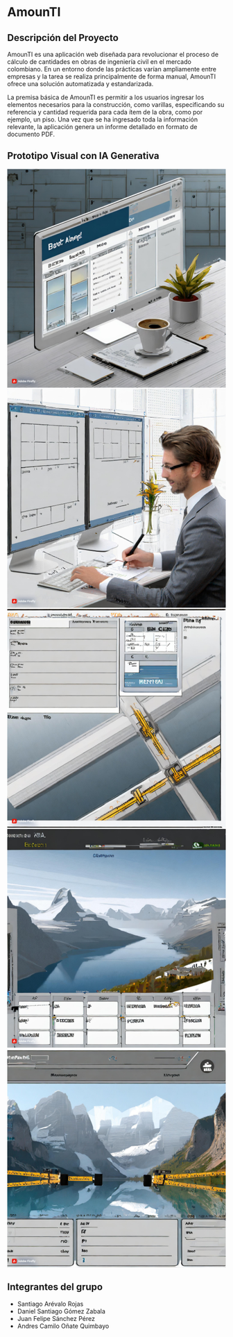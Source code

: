 # AmounTI

## Descripción del Proyecto

AmounTI es una  aplicación web diseñada para revolucionar el proceso de cálculo de cantidades en obras de ingeniería civil en el mercado colombiano. En un entorno donde las prácticas varían ampliamente entre empresas y la tarea se realiza principalmente de forma manual, AmounTI ofrece una solución automatizada y estandarizada.

La premisa básica de AmounTI es permitir a los usuarios ingresar los elementos necesarios para la construcción, como varillas, especificando su referencia y cantidad requerida para cada ítem de la obra, como por ejemplo, un piso. Una vez que se ha ingresado toda la información relevante, la aplicación genera un informe detallado en formato de documento PDF.

## Prototipo Visual con IA Generativa

![](img/1.jpg)
![](img/2.jpg)
![](img/3.jpg)
![](img/4.jpg)
![](img/5.jpg)

## Integrantes del grupo
- Santiago Arévalo Rojas
- Daniel Santiago Gómez Zabala
- Juan Felipe Sánchez Pérez
- Andres Camilo Oñate Quimbayo

